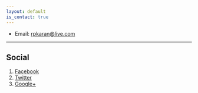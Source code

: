```yaml
---
layout: default
is_contact: true
---
```


* Email: [rpkaran@live.com](mailto:rpkaran@live.com)

---


## Social

1. [Facebook](#)
2. [Twitter](#)
3. [Google+](#)